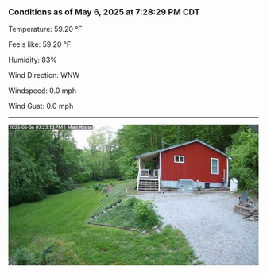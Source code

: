 ### Conditions as of May 6, 2025 at 7:28:29 PM CDT 

Temperature: 59.20 &deg;F

Feels like: 59.20 &deg;F

Humidity: 83%

Wind Direction: WNW

Windspeed: 0.0 mph

Wind Gust: 0.0 mph

---

<img src="./images/latest.jpeg"/>

